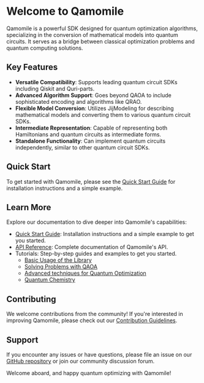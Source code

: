 # Welcome to Qamomile

Qamomile is a powerful SDK designed for quantum optimization algorithms, specializing in the conversion of mathematical models into quantum circuits. It serves as a bridge between classical optimization problems and quantum computing solutions.

## Key Features

- **Versatile Compatibility**: Supports leading quantum circuit SDKs including Qiskit and Quri-parts.
- **Advanced Algorithm Support**: Goes beyond QAOA to include sophisticated encoding and algorithms like QRAO.
- **Flexible Model Conversion**: Utilizes JijModeling for describing mathematical models and converting them to various quantum circuit SDKs.
- **Intermediate Representation**: Capable of representing both Hamiltonians and quantum circuits as intermediate forms.
- **Standalone Functionality**: Can implement quantum circuits independently, similar to other quantum circuit SDKs.

## Quick Start

To get started with Qamomile, please see the [Quick Start Guide](quickstart.ipynb) for installation instructions and a simple example.

## Learn More

Explore our documentation to dive deeper into Qamomile's capabilities:

- [Quick Start Guide](quickstart.ipynb): Installation instructions and a simple example to get you started.
- [API Reference](api_index.md): Complete documentation of Qamomile's API.
- Tutorials: Step-by-step guides and examples to get you started.
    - [Basic Usage of the Library](tutorial/usage/index_usage.md)
    - [Solving Problems with QAOA](tutorial/qaoa/index_qaoa.md)
    - [Advanced techniques for Quantum Optimization](tutorial/opt_advance/index_advance.md)
    - [Quantum Chemistry](tutorial/chemistry/index_chemistry.md)

## Contributing

We welcome contributions from the community! If you're interested in improving Qamomile, please check out our [Contribution Guidelines](contribute.md).

## Support

If you encounter any issues or have questions, please file an issue on our [GitHub repository](https://github.com/Jij-Inc/Qamomile) or join our community discussion forum.

Welcome aboard, and happy quantum optimizing with Qamomile!